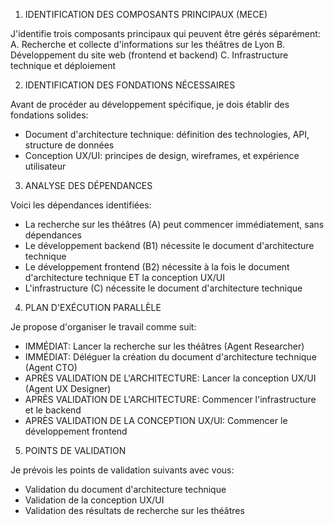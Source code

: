 
1. IDENTIFICATION DES COMPOSANTS PRINCIPAUX (MECE)

J'identifie trois composants principaux qui peuvent être gérés séparément:
   A. Recherche et collecte d'informations sur les théâtres de Lyon
   B. Développement du site web (frontend et backend)
   C. Infrastructure technique et déploiement

2. IDENTIFICATION DES FONDATIONS NÉCESSAIRES

Avant de procéder au développement spécifique, je dois établir des fondations solides:
   - Document d'architecture technique: définition des technologies, API, structure de données
   - Conception UX/UI: principes de design, wireframes, et expérience utilisateur

3. ANALYSE DES DÉPENDANCES

Voici les dépendances identifiées:
   - La recherche sur les théâtres (A) peut commencer immédiatement, sans dépendances
   - Le développement backend (B1) nécessite le document d'architecture technique
   - Le développement frontend (B2) nécessite à la fois le document d'architecture technique ET la conception UX/UI
   - L'infrastructure (C) nécessite le document d'architecture technique

4. PLAN D'EXÉCUTION PARALLÈLE

Je propose d'organiser le travail comme suit:
   - IMMÉDIAT: Lancer la recherche sur les théâtres (Agent Researcher)
   - IMMÉDIAT: Déléguer la création du document d'architecture technique (Agent CTO)
   - APRÈS VALIDATION DE L'ARCHITECTURE: Lancer la conception UX/UI (Agent UX Designer)
   - APRÈS VALIDATION DE L'ARCHITECTURE: Commencer l'infrastructure et le backend
   - APRÈS VALIDATION DE LA CONCEPTION UX/UI: Commencer le développement frontend

5. POINTS DE VALIDATION

Je prévois les points de validation suivants avec vous:
   - Validation du document d'architecture technique
   - Validation de la conception UX/UI
   - Validation des résultats de recherche sur les théâtres
